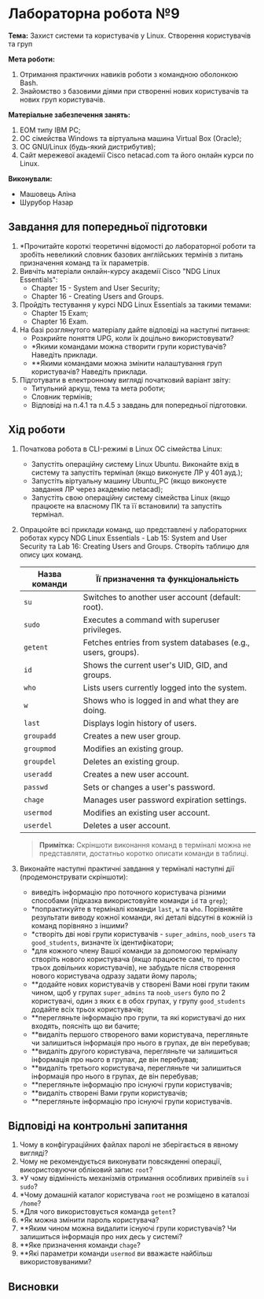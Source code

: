# Лабораторна робота №9

**Тема:** Захист системи та користувачів у Linux. Створення користувачів та груп

**Мета роботи:**

1. Отримання практичних навиків роботи з командною оболонкою Bash.
2. Знайомство з базовими діями при створенні нових користувачів та нових груп користувачів.

**Матеріальне забезпечення занять:**

1. ЕОМ типу IBM PC;
2. ОС сімейства Windows та віртуальна машина Virtual Box (Oracle);
3. ОС GNU/Linux (будь-який дистрибутив);
4. Сайт мережевої академії Cisco netacad.com та його онлайн курси по Linux.

**Виконували:**

- Машовець Аліна
- Шурубор Назар

## Завдання для попередньої підготовки

1. \*Прочитайте короткі теоретичні відомості до лабораторної роботи та зробіть невеликий словник базових англійських термінів з питань призначення команд та їх параметрів.
2. Вивчіть матеріали онлайн-курсу академії Cisco "NDG Linux Essentials":
    - Chapter 15 - System and User Security;
    - Chapter 16 - Creating Users and Groups.
3. Пройдіть тестування у курсі NDG Linux Essentials за такими темами:
    - Chapter 15 Exam;
    - Chapter 16 Exam.
4. На базі розглянутого матеріалу дайте відповіді на наступні питання:
    - Розкрийте поняття UPG, коли їх доцільно використовувати?
    - \*Якими командами можна створити групи користувачів? Наведіть приклади.
    - \*\*Якими командами можна змінити налаштування груп користувачів? Наведіть приклади.
5. Підготувати в електронному вигляді початковий варіант звіту:
    - Титульний аркуш, тема та мета роботи;
    - Словник термінів;
    - Відповіді на п.4.1 та п.4.5 з завдань для попередньої підготовки.

## Хід роботи

1. Початкова робота в CLI-режимі в Linux ОС сімейства Linux:
    - Запустіть операційну систему Linux Ubuntu. Виконайте вхід в систему та запустіть термінал (якщо виконуєте ЛР у 401 ауд.);
    - Запустіть віртуальну машину Ubuntu_PC (якщо виконуєте завдання ЛР через академію netacad);
    - Запустіть свою операційну систему сімейства Linux (якщо працюєте на власному ПК та її встановили) та запустіть термінал.

2. Опрацюйте всі приклади команд, що представлені у лабораторних роботах курсу NDG Linux Essentials - Lab 15: System and User Security та Lab 16: Creating Users and Groups. Створіть таблицю для опису цих команд.

    | Назва команди | Її призначення та функціональність                           |
    | ------------- | ------------------------------------------------------------ |
    | `su`          | Switches to another user account (default: root).            |
    | `sudo`        | Executes a command with superuser privileges.                |
    | `getent`      | Fetches entries from system databases (e.g., users, groups). |
    | `id`          | Shows the current user's UID, GID, and groups.               |
    | `who`         | Lists users currently logged into the system.                |
    | `w`           | Shows who is logged in and what they are doing.              |
    | `last`        | Displays login history of users.                             |
    | `groupadd`    | Creates a new user group.                                    |
    | `groupmod`    | Modifies an existing group.                                  |
    | `groupdel`    | Deletes an existing group.                                   |
    | `useradd`     | Creates a new user account.                                  |
    | `passwd`      | Sets or changes a user's password.                           |
    | `chage`       | Manages user password expiration settings.                   |
    | `usermod`     | Modifies an existing user account.                           |
    | `userdel`     | Deletes a user account.                                      |

    > **Примітка:** Скріншоти виконання команд в терміналі можна не представляти, достатньо коротко описати команди в таблиці.

3. Виконайте наступні практичні завдання у терміналі наступні дії (продемонструвати скріншоти):
    - виведіть інформацію про поточного користувача різними способами (підказка використовуйте команди `id` та `grep`);
    - \*попрактикуйте в терміналі команди `last`, `w` та `who`. Порівняйте результати виводу кожної команди, які деталі відсутні в кожній із команд порівняно з іншими?
    - \*створіть дві нові групи користувачів - `super_admins`, `noob_users` та `good_students`, визначте їх ідентифікатори;
    - \*для кожного члену Вашої команди за допомогою терміналу створіть нового користувача (якщо працюєте самі, то просто трьох довільних користувачів), не забудьте після створення нового користувача одразу задати йому пароль;
    - \*\*додайте нових користувачів у створені Вами нові групи таким чином, щоб у групах `super_admins` та `noob_users` було по 2 користувачі, один з яких є в обох групах, у групу `good_students` додайте всіх трьох користувачів;
    - \*\*перегляньте інформацію про групи, та які користувачі до них входять, поясніть що ви бачите;
    - \*\*видаліть першого створеного вами користувача, перегляньте чи залишиться інформація про нього в групах, де він перебував;
    - \*\*видаліть другого користувача, перегляньте чи залишиться інформація про нього в групах, де він перебував;
    - \*\*видаліть третього користувача, перегляньте чи залишиться інформація про нього в групах, де він перебував;
    - \*\*перегляньте інформацію про існуючі групи користувачів;
    - \*\*видаліть створені Вами групи користувачів;
    - \*\*перегляньте інформацію про існуючі групи користувачів.

## Відповіді на контрольні запитання

1. Чому в конфігураційних файлах паролі не зберігається в явному вигляді?
2. Чому не рекомендується виконувати повсякденні операції, використовуючи обліковий запис `root`?
3. \*У чому відмінність механізмів отримання особливих привілеїв `su` і `sudo`?
4. \*Чому домашній каталог користувача `root` не розміщено в каталозі `/home`?
5. \*Для чого використовується команда `getent`?
6. \*Як можна змінити пароль користувача?
7. \*\*Яким чином можна видалити існуючі групи користувачів? Чи залишиться інформація про них десь у системі?
8. \*\*Яке призначення команди `chage`?
9. \*\*Які параметри команди `usermod` ви вважаєте найбільш використовуваними?

## Висновки
